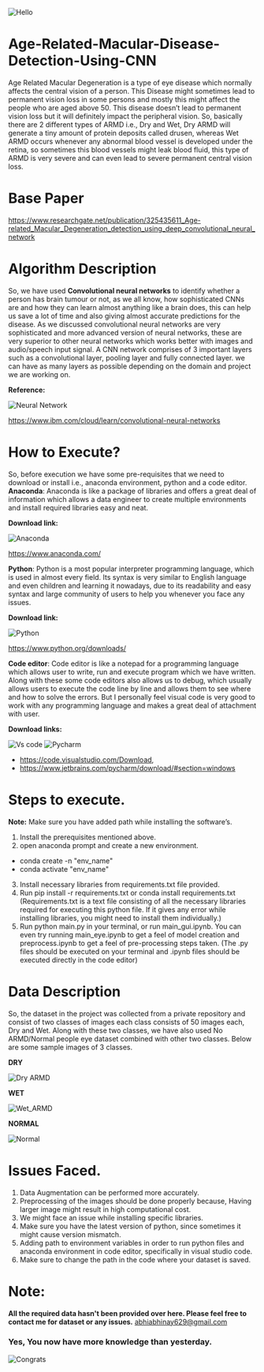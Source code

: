 ![Hello](http://www.cartoonspot.net/looney-tunes/images-looney-tunes/bugs-bunny-A.jpg)

# Age-Related-Macular-Disease-Detection-Using-CNN
Age Related Macular Degeneration is a type of eye disease which normally affects the central vision of a person. This Disease might sometimes lead to permanent vision loss in some persons and mostly this might affect the people who are aged above 50. This disease doesn’t lead to permanent vision loss but it will definitely impact the peripheral vision. So, basically there are 2 different types of ARMD i.e., Dry and Wet, Dry ARMD will generate a tiny amount of protein deposits called drusen, whereas Wet ARMD occurs whenever any abnormal blood vessel is developed under the retina, so sometimes this blood vessels might leak blood fluid, this type of ARMD is very severe and can even lead to severe permanent central vision loss.

# Base Paper
https://www.researchgate.net/publication/325435611_Age-related_Macular_Degeneration_detection_using_deep_convolutional_neural_network

# Algorithm Description
So, we have used **Convolutional neural networks** to identify whether a person has brain tumour or not, as we all know, how sophisticated CNNs are and how they can learn almost anything like a brain does, this can help us save a lot of time and also giving almost accurate predictions for the disease. As we discussed convolutional neural networks are very sophisticated and more advanced version of neural networks, these are very superior to other neural networks which works better with images and audio/speech input signal. A CNN network comprises of 3 important layers such as a convolutional layer, pooling layer and fully connected layer. we can have as many layers as possible depending on the domain and project we are working on.

**Reference:**

![Neural Network](https://john.sisler.info/wp-content/uploads/sites/2/2018/07/Neural-Network-Diagram.png?4ea638&4ea638)

https://www.ibm.com/cloud/learn/convolutional-neural-networks

# How to Execute?
So, before execution we have some pre-requisites that we need to download or install i.e., anaconda environment, python and a code editor.
**Anaconda**: Anaconda is like a package of libraries and offers a great deal of information which allows a data engineer to create multiple environments and install required libraries easy and neat.

**Download link:**

![Anaconda](https://s3.amazonaws.com/thumbnails.illustrationsource.com/huge.101.507529.JPG)

https://www.anaconda.com/

**Python**: Python is a most popular interpreter programming language, which is used in almost every field. Its syntax is very similar to English language and even children and learning it nowadays, due to its readability and easy syntax and large community of users to help you whenever you face any issues.

**Download link:**

![Python](https://bloximages.chicago2.vip.townnews.com/enewscourier.com/content/tncms/assets/v3/editorial/5/44/54406b8a-938d-11e9-8b62-af80bfead041/5d0bd78fd516d.image.jpg?resize=400%2C200)

https://www.python.org/downloads/

**Code editor**: Code editor is like a notepad for a programming language which allows user to write, run and execute program which we have written. Along with these some code editors also allows us to debug, which usually allows users to execute the code line by line and allows them to see where and how to solve the errors. But I personally feel visual code is very good to work with any programming language and makes a great deal of attachment with user.

**Download links:**

![Vs code](https://www.thisprogrammingthing.com/assets/headers/vscode@400.png) ![Pycharm](https://www.esoftner.com/wp-content/uploads/2019/12/PyCharm-Logo.png)

+ https://code.visualstudio.com/Download, 
+ https://www.jetbrains.com/pycharm/download/#section=windows

# Steps to execute.
**Note:** Make sure you have added path while installing the software’s.
1. Install the prerequisites mentioned above.
2. open anaconda prompt and create a new environment.
  - conda create -n "env_name"
  - conda activate "env_name"
3. Install necessary libraries from requirements.txt file provided.
4. Run pip install -r requirements.txt or conda install requirements.txt (Requirements.txt is a text file consisting of all the necessary libraries required for executing this python file. If it gives any error while installing libraries, you might need to install them individually.)
5. Run python main.py in your terminal, or run main_gui.ipynb. You can even try running main_eye.ipynb to get a feel of model creation and preprocess.ipynb to get a feel of pre-processing steps taken.
(The .py files should be executed on your terminal and .ipynb files should be executed directly in the code editor)

# Data Description
So, the dataset in the project was collected from a private repository and consist of two classes of images each class consists of 50 images each, Dry and Wet. Along with these two classes, we have also used No ARMD/Normal people eye dataset combined with other two classes. Below are some sample images of 3 classes.

**DRY**

![Dry ARMD](https://static.wixstatic.com/media/5810c8_7065f62283454270905888fec8f5a96f~mv2.png/v1/fill/w_199,h_160,al_c,usm_0.66_1.00_0.01/Dry%20AMD%20photo%20insert_PNG.png)

**WET**

![Wet_ARMD](https://d1l9wtg77iuzz5.cloudfront.net/assets/5625/229995/original.png?1525299390)

**NORMAL**

![Normal](https://external-content.duckduckgo.com/iu/?u=https%3A%2F%2Ftse2.explicit.bing.net%2Fth%3Fid%3DOIP.mgeRIc6vYBJiwkBE5UlaKAAAAA%26pid%3DApi&f=1)

# Issues Faced.
1. Data Augmentation can be performed more accurately.
2. Preprocessing of the images should be done properly because, Having larger image might result in high computational cost.
3. We might face an issue while installing specific libraries.
4. Make sure you have the latest version of python, since sometimes it might cause version mismatch.
5. Adding path to environment variables in order to run python files and anaconda environment in code editor, specifically in visual studio code.
6. Make sure to change the path in the code where your dataset is saved.

# Note:
**All the required data hasn't been provided over here. Please feel free to contact me for dataset or any issues.** abhiabhinay629@gmail.com

### __**Yes, You now have more knowledge than yesterday.**__
![Congrats](https://winkgo.com/wp-content/uploads/2019/11/congratulations-memes-44.gif)
